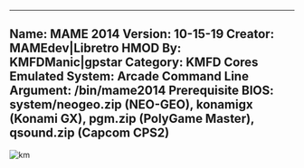 -----------------------
Name: MAME 2014
Version: 10-15-19
Creator: MAMEdev|Libretro
HMOD By: KMFDManic|gpstar
Category: KMFD Cores
Emulated System: Arcade
Command Line Argument: /bin/mame2014
Prerequisite BIOS: system/neogeo.zip (NEO-GEO), konamigx (Konami GX), pgm.zip (PolyGame Master), qsound.zip (Capcom CPS2)
-----------------------
![km](https://i.imgur.com/hWey7xB.png)
